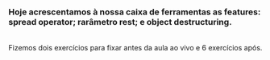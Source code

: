 ### Hoje acrescentamos à nossa caixa de ferramentas as features: spread operator; rarâmetro rest; e object destructuring.
<br>
Fizemos dois exercícios para fixar antes da aula ao vivo e 6 exercícios após.
<br>
